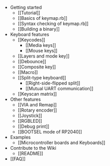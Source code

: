 * Getting started
  * [[Tutorial]]
  * [[Basics of keymap.rb]]
  * [[Syntax checking of keymap.rb]]
  * [[Building a binary]]
* Keyboard features
  * [[Keycodes]]
    * [[Media keys]]
    * [[Mouse keys]]
  * [[Layers and mode key]]
  * [[Debounce]]
  * [[Composite key]]
  * [[Macro]]
  * [[Split-type keyboard]]
    * [[Right-side-flipped split]]
    * [[Mutual UART communication]]
  * [[Keyscan matrix]]
* Other features
  * [[VIA and Remap]]
  * [[Rotary encoder]]
  * [[Joystick]]
  * [[RGBLED]]
  * [[Debug print]]
  * [[BOOTSEL mode of RP2040]]
* Examples
  * [[Microcontroller boards and Keyboards]]
* Contribute to the Wiki
  * [[README]]
* [[FAQ]]
